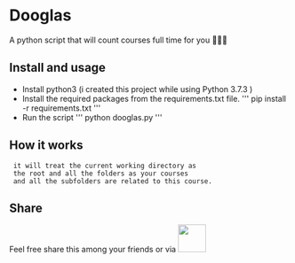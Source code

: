 # Dooglas
A python script that will count courses full time for you 🎰🐱‍👤

## Install and usage
- Install python3 (i created this project while using Python 3.7.3 )
- Install the required packages from the requirements.txt file.
    '''
        pip install -r requirements.txt
    '''
- Run the script
    '''
        python dooglas.py
    '''
    
## How it works
     it will treat the current working directory as 
     the root and all the folders as your courses  
     and all the subfolders are related to this course.
## Share
Feel free share this among your friends or via <a href="http://twitter.com/share?url=https://github.com/aa-ahmed-aa/Dooglas&text=Try%20this%20tool%20by%20@aa-ahmed-aa%20and%20don't%20forget%20to%20star%20it%20on%20github%20"><img width="50" height="50" src="https://cdn3.iconfinder.com/data/icons/social-media-logos-i-filled-line/2048/5294_-_Twitter_I-512.png"/></a>
